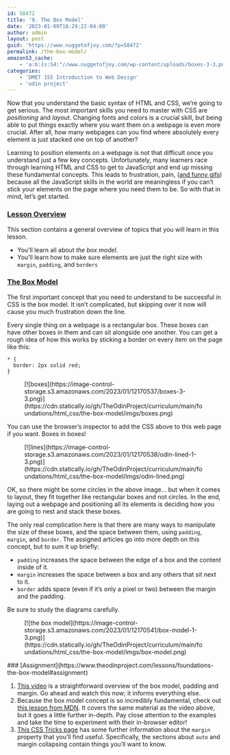 ```yaml
---
id: 58472
title: '9. The Box Model'
date: '2023-01-09T18:29:22-04:00'
author: admin
layout: post
guid: 'https://www.nuggetofjoy.com/?p=58472'
permalink: /the-box-model/
amazonS3_cache:
    - 'a:6:{s:54:"//www.nuggetofjoy.com/wp-content/uploads/boxes-3-3.png";a:2:{s:2:"id";s:5:"59358";s:11:"source_type";s:13:"media-library";}s:71:"//image-control-storage.s3.amazonaws.com/2023/01/12170537/boxes-3-3.png";a:2:{s:2:"id";s:5:"59358";s:11:"source_type";s:13:"media-library";}s:59:"//www.nuggetofjoy.com/wp-content/uploads/odin-lined-1-3.png";a:2:{s:2:"id";s:5:"59360";s:11:"source_type";s:13:"media-library";}s:76:"//image-control-storage.s3.amazonaws.com/2023/01/12170538/odin-lined-1-3.png";a:2:{s:2:"id";s:5:"59360";s:11:"source_type";s:13:"media-library";}s:58:"//www.nuggetofjoy.com/wp-content/uploads/box-model-1-3.png";a:2:{s:2:"id";s:5:"59361";s:11:"source_type";s:13:"media-library";}s:75:"//image-control-storage.s3.amazonaws.com/2023/01/12170541/box-model-1-3.png";a:2:{s:2:"id";s:5:"59361";s:11:"source_type";s:13:"media-library";}}'
categories:
    - 'DMET 155 Introduction to Web Design'
    - 'odin project'
---
```


Now that you understand the basic syntax of HTML and CSS, we’re going to get serious. The most important skills you need to master with CSS are *positioning* and *layout*. Changing fonts and colors is a crucial skill, but being able to put things exactly where you want them on a webpage is even more crucial. After all, how many webpages can you find where absolutely every element is just stacked one on top of another?

Learning to position elements on a webpage is not that difficult once you understand just a few key concepts. Unfortunately, many learners race through learning HTML and CSS to get to JavaScript and end up missing these fundamental concepts. This leads to frustration, pain, ([and funny gifs](https://giphy.com/gifs/css-13FrpeVH09Zrb2)) because all the JavaScript skills in the world are meaningless if you can’t stick your elements on the page where you need them to be. So with that in mind, let’s get started.

### [Lesson Overview](https://www.theodinproject.com/lessons/foundations-the-box-model#lesson-overview)

This section contains a general overview of topics that you will learn in this lesson.

- You’ll learn all about *the box model*.
- You’ll learn how to make sure elements are just the right size with `margin`, `padding`, and `borders`

### [The Box Model](https://www.theodinproject.com/lessons/foundations-the-box-model#the-box-model)

The first important concept that you need to understand to be successful in CSS is the box model. It isn’t complicated, but skipping over it now will cause you much frustration down the line.

Every single thing on a webpage is a rectangular box. These boxes can have other boxes in them and can sit alongside one another. You can get a rough idea of how this works by sticking a border on every item on the page like this:

```
* {
  border: 2px solid red;
}

```

<figure class="wp-block-image">[![boxes](https://image-control-storage.s3.amazonaws.com/2023/01/12170537/boxes-3-3.png)](https://cdn.statically.io/gh/TheOdinProject/curriculum/main/foundations/html_css/the-box-model/imgs/boxes.png)</figure>You can use the browser’s inspector to add the CSS above to this web page if you want. Boxes in boxes!

<figure class="wp-block-image">[![lines](https://image-control-storage.s3.amazonaws.com/2023/01/12170538/odin-lined-1-3.png)](https://cdn.statically.io/gh/TheOdinProject/curriculum/main/foundations/html_css/the-box-model/imgs/odin-lined.png)</figure>OK, so there might be some circles in the above image… but when it comes to layout, they fit together like rectangular boxes and not circles. In the end, laying out a webpage and positioning all its elements is deciding how you are going to nest and stack these boxes.

The only real complication here is that there are many ways to manipulate the size of these boxes, and the space between them, using `padding`, `margin`, and `border`. The assigned articles go into more depth on this concept, but to sum it up briefly:

- `padding` increases the space between the edge of a box and the content inside of it.
- `margin` increases the space between a box and any others that sit next to it.
- `border` adds space (even if it’s only a pixel or two) between the margin and the padding.

Be sure to study the diagrams carefully.

<figure class="wp-block-image">[![the box model](https://image-control-storage.s3.amazonaws.com/2023/01/12170541/box-model-1-3.png)](https://cdn.statically.io/gh/TheOdinProject/curriculum/main/foundations/html_css/the-box-model/imgs/box-model.png)</figure>### [Assignment](https://www.theodinproject.com/lessons/foundations-the-box-model#assignment)

1. [This video](https://www.youtube.com/watch?v=rIO5326FgPE) is a straightforward overview of the box model, padding and margin. Go ahead and watch this now; it informs everything else.
2. Because the box model concept is so incredibly fundamental, check out [this lesson from MDN](https://developer.mozilla.org/en-US/docs/Learn/CSS/Building_blocks/The_box_model). It covers the same material as the video above, but it goes a little further in-depth. Pay close attention to the examples and take the time to experiment with their in-browser editor!
3. [This CSS Tricks page](https://css-tricks.com/almanac/properties/m/margin/) has some further information about the `margin` property that you’ll find useful. Specifically, the sections about `auto` and margin collapsing contain things you’ll want to know.